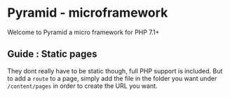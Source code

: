 # Pyramid - microframework

Welcome to Pyramid a micro framework for PHP 7.1+

## Guide : Static pages

They dont really have to be static though, full PHP support is included. But to add a `route` to a page, simply
add the file in the folder you want under `/content/pages` in order to create the URL you want.
